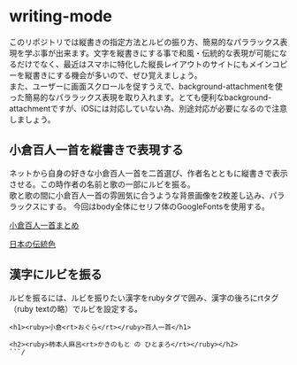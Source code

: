 # writing-mode
このリポジトリでは縦書きの指定方法とルビの振り方、簡易的なパララックス表現を学ぶ事が出来ます。文字を縦書きにする事で和風・伝統的な表現が可能になるだけでなく、最近はスマホに特化した縦長レイアウトのサイトにもメインコピーを縦書きにする機会が多いので、ぜひ覚えましょう。  
また、ユーザーに画面スクロールを促すうえで、background-attachmentを使った簡易的なパララックス表現を取り入れます。とても便利なbackground-attachmentですが、iOSには対応していない為、別途対応が必要になるので注意しましょう。  

## 小倉百人一首を縦書きで表現する
ネットから自身の好きな小倉百人一首を二首選び、作者名とともに縦書きで表示させる。この時作者の名前と歌の一部にルビを振る。  
歌と歌の間に小倉百人一首の雰囲気に合うような背景画像を2枚差し込み、パララックスにする。
今回はbody全体にセリフ体のGoogleFontsを使用する。

[小倉百人一首まとめ](https://oumijingu.org/pages/130/)

[日本の伝統色](https://nipponcolors.com/#kogecha)

## 漢字にルビを振る
ルビを振るには、ルビを振りたい漢字をrubyタグで囲み、漢字の後ろにrtタグ（ruby textの略）でルビを設定する。  

```html:sample
<h1><ruby>小倉<rt>おぐら</rt></ruby>百人一首</h1>

<h2><ruby>柿本人麻呂<rt>かきのもと の ひとまろ</rt></ruby></h2>
```/


